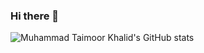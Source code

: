 ### Hi there 👋

![Muhammad Taimoor Khalid's GitHub stats](https://github-readme-stats.vercel.app/api?username=mtaimoorkhalid&show_icons=true&theme=radical)

<!--
**mtaimoorkhalid/mtaimoorkhalid** is a ✨ _special_ ✨ repository because its `README.md` (this file) appears on your GitHub profile.

Here are some ideas to get you started:

- 🔭 I’m currently working on ...
- 🌱 I’m currently learning ...
- 👯 I’m looking to collaborate on ...
- 🤔 I’m looking for help with ...
- 💬 Ask me about ...
- 📫 How to reach me: ...
- 😄 Pronouns: ...
- ⚡ Fun fact: ...
-->

